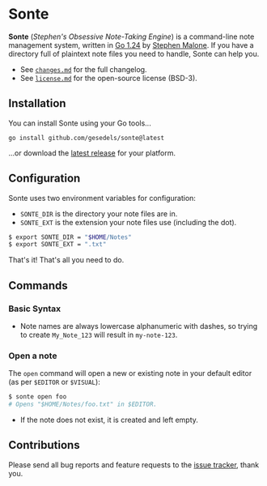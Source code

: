 # Sonte

**Sonte** (*Stephen's Obsessive Note-Taking Engine*) is a command-line note management system, written in [Go 1.24][go] by [Stephen Malone][sm]. If you have a directory full of plaintext note files you need to handle, Sonte can help you.

- See [`changes.md`][ch] for the full changelog.
- See [`license.md`][li] for the open-source license (BSD-3).

## Installation

You can install Sonte using your Go tools...

```
go install github.com/gesedels/sonte@latest
```

...or download the [latest release][lr] for your platform.

## Configuration

Sonte uses two environment variables for configuration:

- `SONTE_DIR` is the directory your note files are in.
- `SONTE_EXT` is the extension your note files use (including the dot).

```bash
$ export SONTE_DIR = "$HOME/Notes"
$ export SONTE_EXT = ".txt"
```

That's it! That's all you need to do.

## Commands

### Basic Syntax

- Note names are always lowercase alphanumeric with dashes, so trying to create `My_Note_123` will result in `my-note-123`.

### Open a note

The `open` command will open a new or existing note in your default editor (as per `$EDITOR` or `$VISUAL`):

```bash
$ sonte open foo
# Opens "$HOME/Notes/foo.txt" in $EDITOR.
```

- If the note does not exist, it is created and left empty.

## Contributions

Please send all bug reports and feature requests to the [issue tracker][it], thank you.

[ch]: https://github.com/gesedels/sonte/blob/main/changes.md
[li]: https://github.com/gesedels/sonte/blob/main/license.md
[go]: https://go.dev/doc/go1.24
[it]: https://github.com/gesedels/sonte/issues
[lr]: https://github.com/gesedels/sonte/releases/latest
[sm]: https://github.com/gesedels
